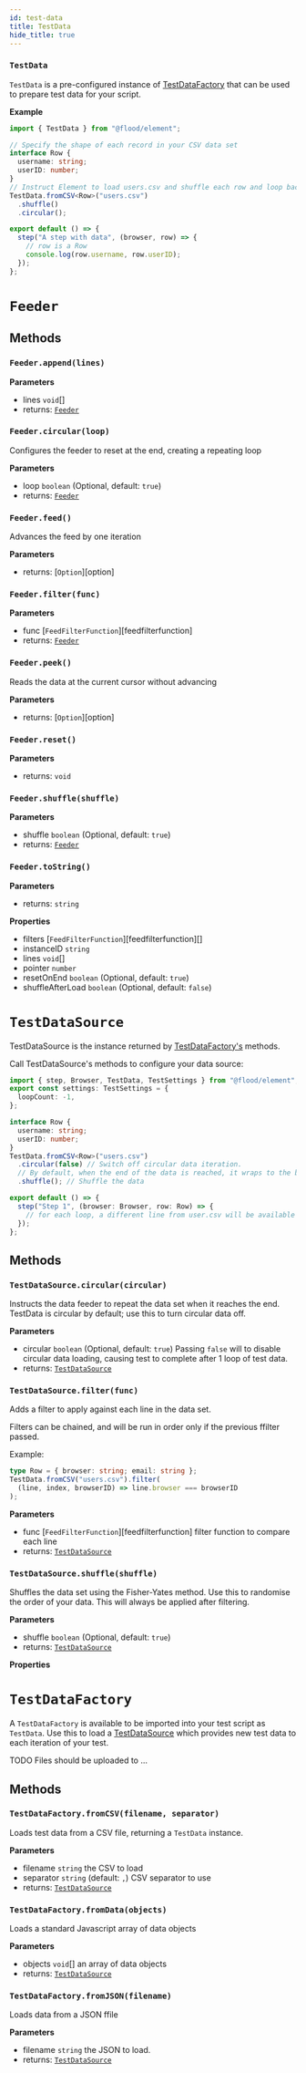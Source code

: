 ```yaml
---
id: test-data
title: TestData
hide_title: true
---
```


### `TestData`

`TestData` is a pre-configured instance of [TestDataFactory][] that can be used to prepare test data for your script.

**Example**

```typescript title="my-test.perf.ts"
import { TestData } from "@flood/element";

// Specify the shape of each record in your CSV data set
interface Row {
  username: string;
  userID: number;
}
// Instruct Element to load users.csv and shuffle each row and loop back to the start after exhausting all rows.
TestData.fromCSV<Row>("users.csv")
  .shuffle()
  .circular();

export default () => {
  step("A step with data", (browser, row) => {
    // row is a Row
    console.log(row.username, row.userID);
  });
};
```

# `Feeder`

## Methods

### `Feeder.append(lines)`

**Parameters**

- lines `void`\[]
- returns: [`Feeder`][feeder]

### `Feeder.circular(loop)`

Configures the feeder to reset at the end, creating a repeating loop

**Parameters**

- loop `boolean` (Optional, default: `true`)
- returns: [`Feeder`][feeder]

### `Feeder.feed()`

Advances the feed by one iteration

**Parameters**

- returns: [`Option`][option]

### `Feeder.filter(func)`

**Parameters**

- func [`FeedFilterFunction`][feedfilterfunction]
- returns: [`Feeder`][feeder]

### `Feeder.peek()`

Reads the data at the current cursor without advancing

**Parameters**

- returns: [`Option`][option]

### `Feeder.reset()`

**Parameters**

- returns: `void`

### `Feeder.shuffle(shuffle)`

**Parameters**

- shuffle `boolean` (Optional, default: `true`)
- returns: [`Feeder`][feeder]

### `Feeder.toString()`

**Parameters**

- returns: `string`

**Properties**

- filters [`FeedFilterFunction`][feedfilterfunction]\[]
- instanceID `string`
- lines `void`\[]
- pointer `number`
- resetOnEnd `boolean` (Optional, default: `true`)
- shuffleAfterLoad `boolean` (Optional, default: `false`)

# `TestDataSource`

TestDataSource is the instance returned by [TestDataFactory's][testdatafactory] methods.

Call TestDataSource's methods to configure your data source:

```typescript
import { step, Browser, TestData, TestSettings } from "@flood/element";
export const settings: TestSettings = {
  loopCount: -1,
};

interface Row {
  username: string;
  userID: number;
}
TestData.fromCSV<Row>("users.csv")
  .circular(false) // Switch off circular data iteration.
  // By default, when the end of the data is reached, it wraps to the beginning.
  .shuffle(); // Shuffle the data

export default () => {
  step("Step 1", (browser: Browser, row: Row) => {
    // for each loop, a different line from user.csv will be available as `row`
  });
};
```

## Methods

### `TestDataSource.circular(circular)`

Instructs the data feeder to repeat the data set when it reaches the end. TestData is circular by default; use this to turn circular data off.

**Parameters**

- circular `boolean` (Optional, default: `true`) Passing `false` will to disable circular data loading, causing test to complete after 1 loop of test data.
- returns: [`TestDataSource`][testdatasource]

### `TestDataSource.filter(func)`

Adds a filter to apply against each line in the data set.

Filters can be chained, and will be run in order only if the previous ffilter passed.

Example:

```typescript
type Row = { browser: string; email: string };
TestData.fromCSV("users.csv").filter(
  (line, index, browserID) => line.browser === browserID
);
```

**Parameters**

- func [`FeedFilterFunction`][feedfilterfunction] filter function to compare each line
- returns: [`TestDataSource`][testdatasource]

### `TestDataSource.shuffle(shuffle)`

Shuffles the data set using the Fisher-Yates method. Use this to randomise the order of your data. This will always be applied after filtering.

**Parameters**

- shuffle `boolean` (Optional, default: `true`)
- returns: [`TestDataSource`][testdatasource]

**Properties**

# `TestDataFactory`

A `TestDataFactory` is available to be imported into your test script as `TestData`. Use this to load a [TestDataSource][] which provides new test data to each iteration of your test.

TODO
Files should be uploaded to ...

## Methods

### `TestDataFactory.fromCSV(filename, separator)`

Loads test data from a CSV file, returning a `TestData` instance.

**Parameters**

- filename `string` the CSV to load
- separator `string` (default: `,`) CSV separator to use
- returns: [`TestDataSource`][testdatasource]

### `TestDataFactory.fromData(objects)`

Loads a standard Javascript array of data objects

**Parameters**

- objects `void`\[] an array of data objects
- returns: [`TestDataSource`][testdatasource]

### `TestDataFactory.fromJSON(filename)`

Loads data from a JSON ffile

**Parameters**

- filename `string` the JSON to load.
- returns: [`TestDataSource`][testdatasource]

[testdatafactory]: TestData
[feeder]: TestData
[testdatasource]: TestData
[testdatasource]: TestData
